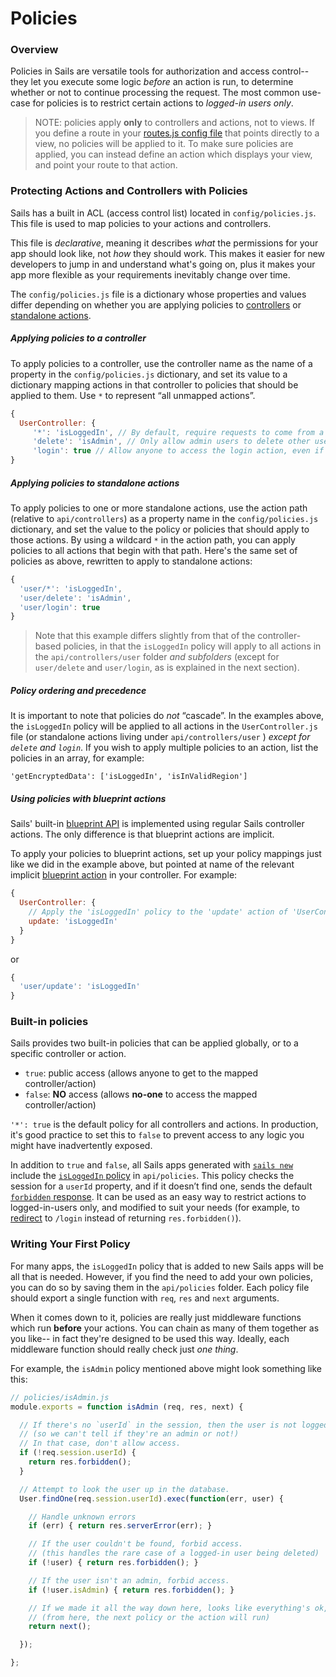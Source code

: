 # Policies
### Overview

Policies in Sails are versatile tools for authorization and access control-- they let you execute some logic _before_ an action is run, to determine whether or not to continue processing the request.  The most common use-case for policies is to restrict certain actions to _logged-in users only_.

> NOTE: policies apply **only** to controllers and actions, not to views.  If you define a route in your [routes.js config file](http://sailsjs.com/docs/reference/configuration/sails-config-routes) that points directly to a view, no policies will be applied to it.  To make sure policies are applied, you can instead define an action which displays your view, and point your route to that action. &nbsp;

### Protecting Actions and Controllers with Policies

Sails has a built in ACL (access control list) located in `config/policies.js`.  This file is used to map policies to your actions and controllers.

This file is  *declarative*, meaning it describes *what* the permissions for your app should look like, not *how* they should work.  This makes it easier for new developers to jump in and understand what's going on, plus it makes your app more flexible as your requirements inevitably change over time.

The `config/policies.js` file is a dictionary whose properties and values differ depending on whether you are applying policies to [controllers](http://next.sailsjs.com/documentation/concepts/actions-and-controllers#?controllers) or [standalone actions](http://next.sailsjs.com/documentation/concepts/actions-and-controllers#?standalone-actions).

##### Applying policies to a controller

To apply policies to a controller, use the controller name as the name of a property in the  `config/policies.js` dictionary, and set its value to a dictionary mapping actions in that controller to policies that should be applied to them.  Use `*` to represent &ldquo;all unmapped actions&rdquo;.

```js
{
  UserController: {
     '*': 'isLoggedIn', // By default, require requests to come from a logged-in user
     'delete': 'isAdmin', // Only allow admin users to delete other users
     'login': true // Allow anyone to access the login action, even if they're not logged in.
}
```

##### Applying policies to standalone actions

To apply policies to one or more standalone actions, use the action path (relative to `api/controllers`) as a property name in the `config/policies.js` dictionary, and set the value to the policy or policies that should apply to those actions.  By using a wildcard `*` in the action path, you can apply policies to all actions that begin with that path.  Here's the same set of policies as above, rewritten to apply to standalone actions:

```js
{
  'user/*': 'isLoggedIn',
  'user/delete': 'isAdmin',
  'user/login': true
}
```

> Note that this example differs slightly from that of the controller-based policies, in that the `isLoggedIn` policy will apply to all actions in the `api/controllers/user` folder _and subfolders_ (except for `user/delete` and `user/login`, as is explained in the next section).

##### Policy ordering and precedence

It is important to note that policies do _not_ &ldquo;cascade&rdquo;.  In the examples above, the `isLoggedIn` policy will be applied to all actions in the `UserController.js` file (or standalone actions living under `api/controllers/user` ) _except for `delete` and `login`_.  If you wish to apply multiple policies to an action, list the policies in an array, for example:

```
'getEncryptedData': ['isLoggedIn', 'isInValidRegion']
```

##### Using policies with blueprint actions

Sails' built-in [blueprint API](http://sailsjs.org/documentation/concepts/blueprints) is implemented using regular Sails controller actions.  The only difference is that blueprint actions are implicit.

To apply your policies to blueprint actions, set up your policy mappings just like we did in the example above, but pointed at name of the relevant implicit [blueprint action](http://sailsjs.org/documentation/concepts/blueprints/blueprint-actions) in your controller.  For example:
```js
{
  UserController: {
    // Apply the 'isLoggedIn' policy to the 'update' action of 'UserController'
    update: 'isLoggedIn'
  }
}
```
or
```js
{
  'user/update': 'isLoggedIn'
}
```

### Built-in policies
Sails provides two built-in policies that can be applied globally, or to a specific controller or action.
  + `true`: public access  (allows anyone to get to the mapped controller/action)
  +  `false`: **NO** access (allows **no-one** to access the mapped controller/action)

 `'*': true` is the default policy for all controllers and actions.  In production, it's good practice to set this to `false` to prevent access to any logic you might have inadvertently exposed.

In addition to `true` and `false`, all Sails apps generated with [`sails new`](http://sailsjs.com/documentation/reference/command-line-interface/sails-new) include the [`isLoggedIn` policy](http://sailsjs.com/documentation/anatomy/api/policies/is-logged-in-js) in `api/policies`.  This policy checks the session for a `userId` property, and if it doesn&rsquo;t find one, sends the default [`forbidden` response](http://next.sailsjs.com/documentation/concepts/custom-responses/default-responses#?resforbidden).  It can be used as an easy way to restrict actions to logged-in-users only, and modified to suit your needs (for example, to [redirect](http://sailsjs.com/documentation/reference/response-res/res-redirect) to `/login` instead of returning `res.forbidden()`).

### Writing Your First Policy

For many apps, the `isLoggedIn` policy that is added to new Sails apps will be all that is needed.  However, if you find the need to add your own policies, you can do so by saving them in the `api/policies` folder.  Each policy file should export a single function with `req`, `res` and `next` arguments.

When it comes down to it, policies are really just middleware functions which run **before** your actions.  You can chain as many of them together as you like-- in fact they're designed to be used this way.  Ideally, each middleware function should really check just *one thing*.

For example, the `isAdmin` policy mentioned above might look something like this:

```javascript
// policies/isAdmin.js
module.exports = function isAdmin (req, res, next) {

  // If there's no `userId` in the session, then the user is not logged in
  // (so we can't tell if they're an admin or not!)
  // In that case, don't allow access.
  if (!req.session.userId) {
    return res.forbidden();
  }

  // Attempt to look the user up in the database.
  User.findOne(req.session.userId).exec(function(err, user) {

    // Handle unknown errors
    if (err) { return res.serverError(err); }

    // If the user couldn't be found, forbid access.
    // (this handles the rare case of a logged-in user being deleted)
    if (!user) { return res.forbidden(); }

    // If the user isn't an admin, forbid access.
    if (!user.isAdmin) { return res.forbidden(); }

    // If we made it all the way down here, looks like everything's ok, so we'll let the user through.
    // (from here, the next policy or the action will run)
    return next();

  });

};
```






<docmeta name="displayName" value="Policies">
